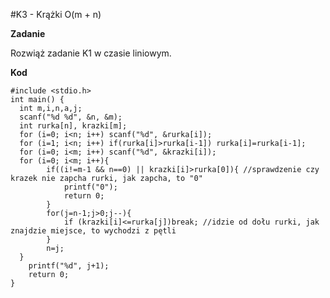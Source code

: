 #K3 - Krążki O(m + n)

**Zadanie**

Rozwiąż zadanie K1 w czasie liniowym.

**Kod**

    #include <stdio.h>
    int main() {
      int m,i,n,a,j;
      scanf("%d %d", &n, &m);
      int rurka[n], krazki[m];
      for (i=0; i<n; i++) scanf("%d", &rurka[i]);
      for (i=1; i<n; i++) if(rurka[i]>rurka[i-1]) rurka[i]=rurka[i-1];
      for (i=0; i<m; i++) scanf("%d", &krazki[i]);
      for (i=0; i<m; i++){
            if((i!=m-1 && n==0) || krazki[i]>rurka[0]){ //sprawdzenie czy krazek nie zapcha rurki, jak zapcha, to "0"
                printf("0");
                return 0;
            }
            for(j=n-1;j>0;j--){
                if (krazki[i]<=rurka[j])break; //idzie od dołu rurki, jak znajdzie miejsce, to wychodzi z pętli
            }
            n=j;
      }
        printf("%d", j+1);
        return 0;
    }
